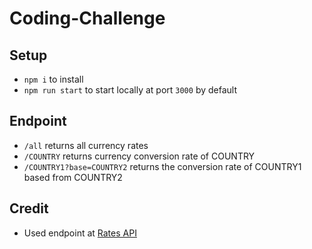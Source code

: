 # Coding-Challenge

## Setup

- `npm i` to install
- `npm run start` to start locally at port `3000` by default

## Endpoint

- `/all` returns all currency rates
- `/COUNTRY` returns currency conversion rate of COUNTRY
- `/COUNTRY1?base=COUNTRY2` returns the conversion rate of COUNTRY1 based from COUNTRY2

## Credit

- Used endpoint at [Rates API](https://ratesapi.io/documentation/)
